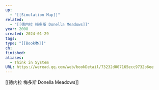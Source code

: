 ```yaml
---
up:
  - "[[Simulation Map]]"
related:
  - "[[徳内拉 梅多斯 Donella Meadows]]"
year: 2008
created: 2024-01-29
tags: 
type: "[[Book📚]]"
ch: 
finished: 
aliases:
  - Think in System
URL: https://weread.qq.com/web/bookDetail/73232d007165ecc9732b6ee
---
```

[[徳内拉 梅多斯 Donella Meadows]]


